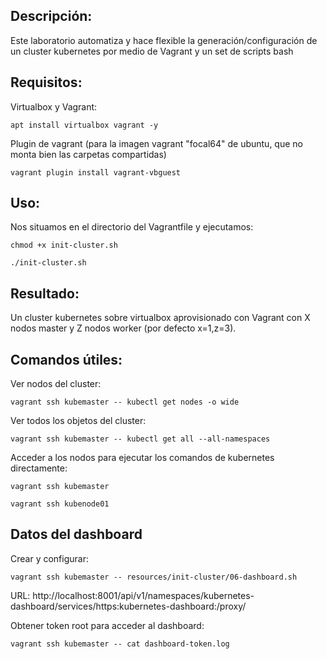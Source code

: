 ## Descripción:
Este laboratorio automatiza y hace flexible la generación/configuración de un cluster kubernetes por medio de Vagrant y un set de scripts bash

## Requisitos:
Virtualbox y Vagrant:
```
apt install virtualbox vagrant -y
```
Plugin de vagrant (para la imagen vagrant "focal64" de ubuntu, que no monta bien las carpetas compartidas)
```
vagrant plugin install vagrant-vbguest
```
## Uso:

Nos situamos en el directorio del Vagrantfile y ejecutamos:
```
chmod +x init-cluster.sh
```
```
./init-cluster.sh
```

## Resultado:

Un cluster kubernetes sobre virtualbox aprovisionado con Vagrant con X nodos master y Z nodos worker (por defecto x=1,z=3).

## Comandos útiles:

Ver nodos del cluster:
```
vagrant ssh kubemaster -- kubectl get nodes -o wide
```
Ver todos los objetos del cluster:
```
vagrant ssh kubemaster -- kubectl get all --all-namespaces
```
Acceder a los nodos para ejecutar los comandos de kubernetes directamente:
```
vagrant ssh kubemaster
```
```
vagrant ssh kubenode01
```

## Datos del dashboard

Crear y configurar:
```
vagrant ssh kubemaster -- resources/init-cluster/06-dashboard.sh
```

URL:
http://localhost:8001/api/v1/namespaces/kubernetes-dashboard/services/https:kubernetes-dashboard:/proxy/

Obtener token root para acceder al dashboard:
```
vagrant ssh kubemaster -- cat dashboard-token.log
```

